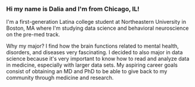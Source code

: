 ### Hi my name is Dalia and I'm from Chicago, IL! 

I'm a first-generation Latina college student at Northeastern University in Boston, MA where I'm studying data science and behavioral neuroscience on the pre-med track.

Why my major? I find how the brain functions related to mental health, disorders, and diseases very fascinating. I decided to also major in data science because it's very important to know how to read and analyze data in medicine, especially with larger data sets. My aspiring career goals consist of obtaining an MD and PhD to be able to give back to my community through medicine and research. 
